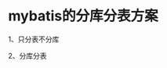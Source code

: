 # mybatis的分库分表方案

1、只分表不分库
    <bean id="sqlSessionFactory" class="org.mybatis.spring.SqlSessionFactoryBean">
        <property name="dataSource" ref="dataSource" />
        <property name="configLocation" value="classpath:/config/mybatis-config.xml"></property>
		<property name="typeAliasesPackage" value="com.test.testpro.persistence.po"></property>
		<property name="mapperLocations" value="classpath*:/sqlmapper/*.xml"></property>
		<property name="plugins">
			<array>
				<bean class="org.shardmybatis.spring.dbsharding.interceptor.StatementHandlerInterceptor" />
			</array>
		</property> 
    </bean>
    <bean name="mapperScannerConfigurer" class="org.mybatis.spring.mapper.MapperScannerConfigurer">
		<property name="basePackage" value="com.test.testpro.persistence.dao"></property>
		<property name="sqlSessionFactory" ref="sqlSessionFactory" />
	</bean>

2、分库分表
    <bean id="shardDataSource" class="org.shardmybatis.spring.dbsharding.ShardDataSource">
		<property name="targetDataSources">
			<map key-type="java.lang.String">
				<entry key="dataSource0" value-ref="trade0000"></entry>
				<entry key="dataSource1" value-ref="trade0001"></entry>
				<entry key="dataSource2" value-ref="trade0002"></entry>
				<entry key="dataSource3" value-ref="trade0003"></entry>
			</map>
		</property>
	</bean>
	<bean id="sqlSessionFactoryShard1" class="org.shardmybatis.spring.dbsharding.SqlSessionFactoryShardBean">
		<property name="dataSource" ref="shardDataSource" />
		<property name="configLocation" value="classpath:/config/mybatis-config.xml"></property>
		<property name="typeAliasesPackage" value="com.test.testpro.persistence.po"></property>
		<property name="mapperLocations" value="classpath*:/sdsqlmapper/*.xml"></property>
		<property name="plugins">
			<array>
				<bean class="org.shardmybatis.spring.dbsharding.interceptor.StatementHandlerInterceptor" />
			</array>
		</property>   
	</bean>
	<bean name="mapperShardScannerConfigurer" class="org.shardmybatis.spring.dbsharding.MapperScannerShardConfigurer">
		<property name="basePackage" value="com.test.testpro.persistence.dao"></property>
		<property name="sqlSessionFactory" ref="sqlSessionFactoryShard1" />
	</bean>

